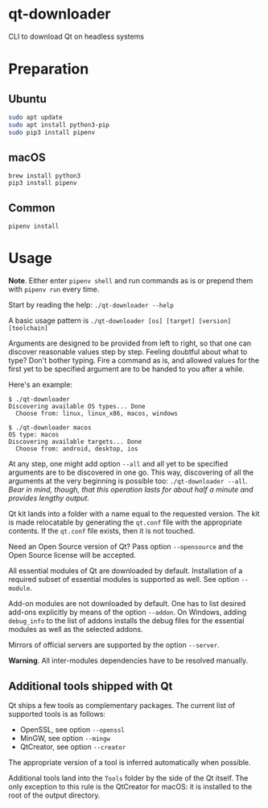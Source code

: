# qt-downloader
CLI to download Qt on headless systems

# Preparation

## Ubuntu

```bash
sudo apt update
sudo apt install python3-pip
sudo pip3 install pipenv
```

## macOS

```
brew install python3
pip3 install pipenv
```

## Common

```
pipenv install
```

# Usage

**Note**. Either enter `pipenv shell` and run commands as is or prepend them with `pipenv run` every time.

Start by reading the help: `./qt-downloader --help`

A basic usage pattern is `./qt-downloader [os] [target] [version] [toolchain]`

Arguments are designed to be provided from left to right, so that one can discover
reasonable values step by step. Feeling doubtful about what to type? Don't bother typing.
Fire a command as is, and allowed values for the first yet to be specified argument are to be
handed to you after a while.

Here's an example:
```
$ ./qt-downloader
Discovering available OS types... Done
  Choose from: linux, linux_x86, macos, windows

$ ./qt-downloader macos
OS type: macos
Discovering available targets... Done
  Choose from: android, desktop, ios
```

At any step, one might add option `--all` and all yet to be specified arguments are to be
discovered in one go. This way, discovering of all the arguments at the very beginning is
possible too: `./qt-downloader --all`. *Bear in mind, though, that this operation lasts for
about half a minute and provides lengthy output.*

Qt kit lands into a folder with a name equal to the requested version. The kit is made
relocatable by generating the `qt.conf` file with the appropriate contents. If the `qt.conf`
file exists, then it is not touched.

Need an Open Source version of Qt? Pass option `--opensource` and the Open Source license will
be accepted.

All essential modules of Qt are downloaded by default. Installation of a required subset of
essential modules is supported as well. See option `--module`.

Add-on modules are not downloaded by default. One has to list desired add-ons explicitly by
means of the option `--addon`. On Windows, adding `debug_info` to the list of addons installs
the debug files for the essential modules as well as the selected addons.

Mirrors of official servers are supported by the option `--server`.

**Warning**. All inter-modules dependencies have to be resolved manually.

## Additional tools shipped with Qt

Qt ships a few tools as complementary packages. The current list of supported tools is as follows:
- OpenSSL, see option `--openssl`
- MinGW, see option `--mingw`
- QtCreator, see option `--creator`

The appropriate version of a tool is inferred automatically when possible.

Additional tools land into the `Tools` folder by the side of the Qt itself. The only exception
to this rule is the QtCreator for macOS: it is installed to the root of the output directory.

